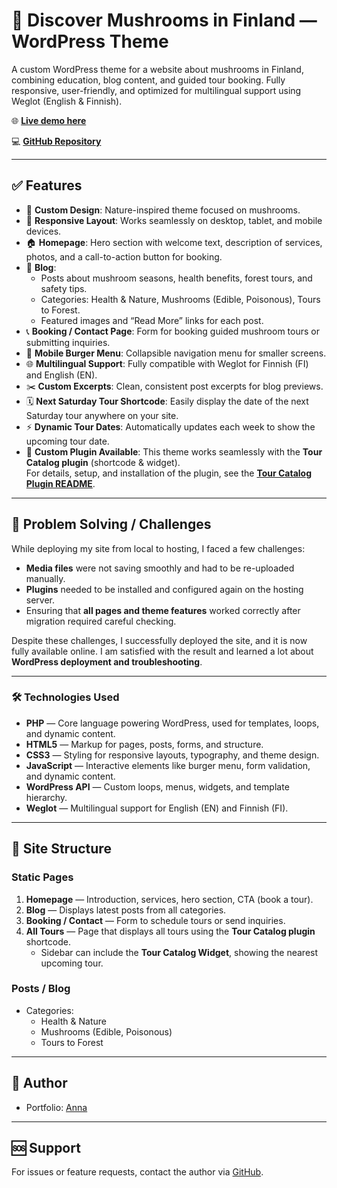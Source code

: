 # 🐾 Discover Mushrooms in Finland — WordPress Theme

A custom WordPress theme for a website about mushrooms in Finland, combining education, blog content, and guided tour booking. Fully responsive, user-friendly, and optimized for multilingual support using Weglot (English & Finnish).

🌐 **[Live demo here](https://discovermushrooms.fwh.is/)**

💻 **[GitHub Repository](https://github.com/Nyukaa/BCNew/tree/main/Wordpress/discovermushrooms/app/public/wp-content/themes/nature)**

---

## ✅ Features

- 🌿 **Custom Design**: Nature-inspired theme focused on mushrooms.
- 📱 **Responsive Layout**: Works seamlessly on desktop, tablet, and mobile devices.
- 🏠 **Homepage**: Hero section with welcome text, description of services, photos, and a call-to-action button for booking.
- 📝 **Blog**:
  - Posts about mushroom seasons, health benefits, forest tours, and safety tips.
  - Categories: Health & Nature, Mushrooms (Edible, Poisonous), Tours to Forest.
  - Featured images and “Read More” links for each post.
- 📞 **Booking / Contact Page**: Form for booking guided mushroom tours or submitting inquiries.
- 🍔 **Mobile Burger Menu**: Collapsible navigation menu for smaller screens.
- 🌐 **Multilingual Support**: Fully compatible with Weglot for Finnish (FI) and English (EN).
- ✂️ **Custom Excerpts**: Clean, consistent post excerpts for blog previews.
- 🗓️ **Next Saturday Tour Shortcode**: Easily display the date of the next Saturday tour anywhere on your site.
- ⚡ **Dynamic Tour Dates**: Automatically updates each week to show the upcoming tour date.
- 🔗 **Custom Plugin Available**: This theme works seamlessly with the **Tour Catalog plugin** (shortcode & widget).  
  For details, setup, and installation of the plugin, see the **[Tour Catalog Plugin README](../plugins/catalog/README.md)**.

---

## 🔧 Problem Solving / Challenges

While deploying my site from local to hosting, I faced a few challenges:

- **Media files** were not saving smoothly and had to be re-uploaded manually.
- **Plugins** needed to be installed and configured again on the hosting server.
- Ensuring that **all pages and theme features** worked correctly after migration required careful checking.

Despite these challenges, I successfully deployed the site, and it is now fully available online. I am satisfied with the result and learned a lot about **WordPress deployment and troubleshooting**.

---

### 🛠 Technologies Used

- **PHP** — Core language powering WordPress, used for templates, loops, and dynamic content.
- **HTML5** — Markup for pages, posts, forms, and structure.
- **CSS3** — Styling for responsive layouts, typography, and theme design.
- **JavaScript** — Interactive elements like burger menu, form validation, and dynamic content.
- **WordPress API** — Custom loops, menus, widgets, and template hierarchy.
- **Weglot** — Multilingual support for English (EN) and Finnish (FI).

---

## 🔹 Site Structure

### Static Pages

1. **Homepage** — Introduction, services, hero section, CTA (book a tour).
2. **Blog** — Displays latest posts from all categories.
3. **Booking / Contact** — Form to schedule tours or send inquiries.
4. **All Tours** — Page that displays all tours using the **Tour Catalog plugin** shortcode.
   - Sidebar can include the **Tour Catalog Widget**, showing the nearest upcoming tour.

### Posts / Blog

- Categories:
  - Health & Nature
  - Mushrooms (Edible, Poisonous)
  - Tours to Forest

---

## 👤 Author

- Portfolio: [Anna](https://nyukaa.github.io/BCNew/Portfolio/index.html)

---

## 🆘 Support

For issues or feature requests, contact the author via [GitHub](https://github.com/Nyukaa).
